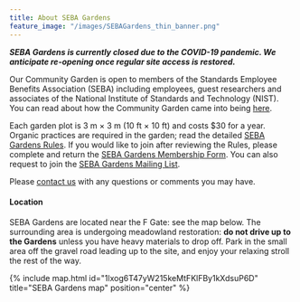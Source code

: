 ```yaml
---
title: About SEBA Gardens
feature_image: "/images/SEBAGardens_thin_banner.png"
---
```


***SEBA Gardens is currently closed due to the COVID-19 pandemic. We anticipate
re-opening once regular site access is restored.***

Our Community Garden is open to members of the Standards Employee Benefits
Association (SEBA) including employees, guest researchers and associates of the
National Institute of Standards and Technology (NIST). You can read about how
the Community Garden came into being [here][origin].

Each garden plot is 3 m × 3 m (10 ft × 10 ft) and costs $30 for a year. Organic
practices are required in the garden; read the detailed [SEBA Gardens Rules][rules].
If you would like to join after reviewing the Rules, please complete and return
the [SEBA Gardens Membership Form][membership]. You can also request to join
the [SEBA Gardens Mailing List][listserv].

Please [contact us][contact] with any questions or comments you may have.

#### Location

SEBA Gardens are located near the F Gate: see the map below. The surrounding
area is undergoing meadowland restoration: **do not drive up to the Gardens**
unless you have heavy materials to drop off. Park in the small area off the
gravel road leading up to the site, and enjoy your relaxing stroll the rest of
the way.

{% include map.html
   id="1lxog6T47yW215keMtFKlFBy1kXdsuP6D"
   title="SEBA Gardens map" 
   position="center"
%}

<!--Links-->
[contact]: mailto:sebagardens@gmail.com
[listserv]: https://groups.google.com/forum/#!forum/sebagardeners
[membership]: /governance/SEBA_Gardens_Membership_Form.pdf
[origin]:  /general/2016/07/27/History-of-NIST-Community-Garden/
[rules]:   /governance/SEBA-Gardens-Rules/

